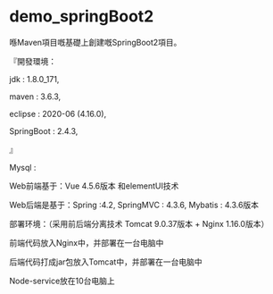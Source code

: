 # demo_springBoot2
喺Maven項目嘅基礎上創建嘅SpringBoot2項目。

『開發環境：

jdk : 1.8.0_171,

maven : 3.6.3,

eclipse : 2020-06 (4.16.0),

SpringBoot : 2.4.3,

』


Mysql :

Web前端基于：Vue 4.5.6版本 和elementUI技术

Web后端是基于：Spring :4.2, SpringMVC : 4.3.6, Mybatis : 4.3.6版本

部署环境：（采用前后端分离技术 Tomcat 9.0.37版本 + Nginx 1.16.0版本）

前端代码放入Nginx中，并部署在一台电脑中

后端代码打成jar包放入Tomcat中，并部署在一台电脑中

Node-service放在10台电脑上
